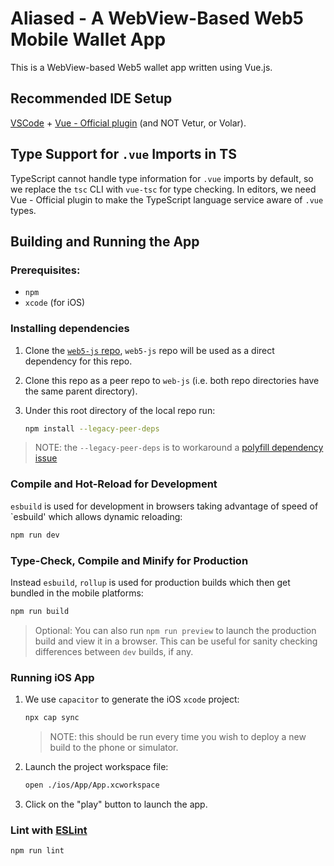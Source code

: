 # Aliased - A WebView-Based Web5 Mobile Wallet App

This is a WebView-based Web5 wallet app written using Vue.js.


## Recommended IDE Setup

[VSCode](https://code.visualstudio.com/) + [Vue - Official plugin](https://marketplace.visualstudio.com/items?itemName=Vue.volar) (and NOT Vetur, or Volar).

## Type Support for `.vue` Imports in TS

TypeScript cannot handle type information for `.vue` imports by default, so we replace the `tsc` CLI with `vue-tsc` for type checking. In editors, we need Vue - Official plugin to make the TypeScript language service aware of `.vue` types.

## Building and Running the App

### Prerequisites:
- `npm`
- `xcode` (for iOS)

### Installing dependencies
1. Clone the [`web5-js` repo](https://github.com/TBD54566975/web5-js), `web5-js` repo will be used as a direct dependency for this repo.
2. Clone this repo as a peer repo to `web-js` (i.e. both repo directories have the same parent directory).
3. Under this root directory of the local repo run:

    ```sh
    npm install --legacy-peer-deps
    ```

> NOTE: the `--legacy-peer-deps` is to workaround a [polyfill dependency issue](https://github.com/TBD54566975/aliased/issues/1)

### Compile and Hot-Reload for Development
`esbuild` is used for development in browsers taking advantage of speed of `esbuild' which allows dynamic reloading:

```sh
npm run dev
```

### Type-Check, Compile and Minify for Production
Instead `esbuild`, `rollup` is used for production builds which then get bundled in the mobile platforms:

```sh
npm run build
```

> Optional: You can also run `npm run preview` to launch the production build and view it in a browser. This can be useful for sanity checking differences between `dev` builds, if any.

### Running iOS App
1. We use `capacitor` to generate the iOS `xcode` project:

    ```sh
    npx cap sync
    ```
    > NOTE: this should be run every time you wish to deploy a new build to the phone or simulator.

1. Launch the project workspace file:

    ```sh
    open ./ios/App/App.xcworkspace
    ```
1. Click on the "play" button to launch the app.

### Lint with [ESLint](https://eslint.org/)


```sh
npm run lint
```
